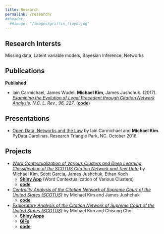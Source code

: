```yaml
---
title: Research
permalink: /research/
##header:
  ##image: "/images/griffin_floyd.jpg"
---
```


## Research Intersts
Missing data, Latent variable models, Bayesian Inference, Networks

## Publications
<!--- **In preparation** --->

<!--- **Under Review** --->

**Published**
- Iain Carmichael, James Wudel, **Michael Kim**, James Jushchuk. (2017). [*Examining the Evolution of Legal Precedent through Citation Network Analysis*](https://scholarship.law.unc.edu/cgi/viewcontent.cgi?referer=&httpsredir=1&article=5717&context=nclr). *N.C. L. Rev., 96, 227*. ([**code**](https://github.com/idc9/law-net))

## Presentations
- [Open Data, Networks and the Law](https://www.youtube.com/watch?v=AP7_godzwVI) by Iain Carmichael and **Michael Kim**. PyData Carolinas. Research Triangle Park, NC. October 2016.

## Projects
- [*Word Contextualization of Various Clusters and Deep Learning Classification of the SCOTUS Citation Network and Text Data*](https://michaelkkim.github.io/pdf/stor496/stor496_report_sp17.pdf) by Michael Kim, Scott Garcia, James Jushchuk, Ethan Koch
  - [**Shiny App**](https://scottgarcia.shinyapps.io/Scotus_Clustering/) (Word Contextualization of Various Clusters)
  - [**code**](https://github.com/idc9/law-net/tree/michael2https://github.com/idc9/law-net/tree/michael2)
- [*Centrality Analysis of the Citation Network of Supreme Court of the United States (SCOTUS)*](https://michaelkkim.github.io/pdf/stor496/stor496_report_fa16.pdf) by Michael Kim and James Jushchuk
  - [**code**](https://github.com/idc9/law-net/tree/jamesjushchuk/explore/James)
- [*Exploratory Analysis of the Citation Network of Supreme Court of the United States (SCOTUS)*](https://michaelkkim.github.io/pdf/stor496/stor496_report_sp16.pdf) by Michael Kim and Chisung Cho
  - [**Shiny Apps**](https://michaelkkim.github.io/research/shiny_apps)
  - [**GIFs**](https://michaelkkim.github.io/research/gifs)
  - [**code**](https://github.com/UNCscotus/scotus)
